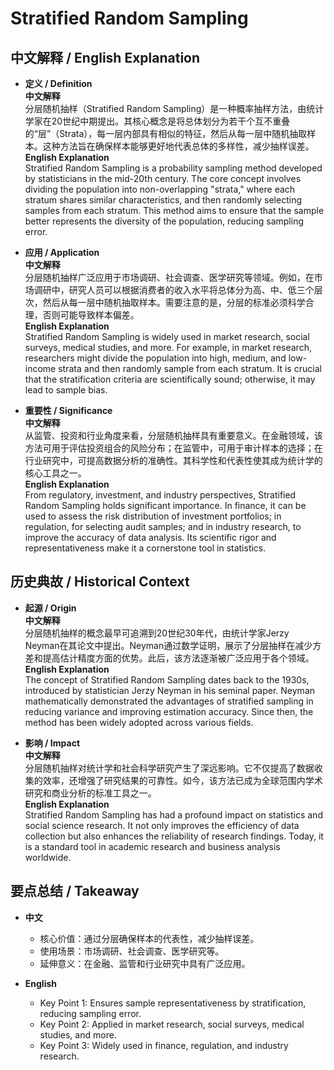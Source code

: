 # Stratified Random Sampling

## 中文解释 / English Explanation

* **定义 / Definition**  
  **中文解释**  
  分层随机抽样（Stratified Random Sampling）是一种概率抽样方法，由统计学家在20世纪中期提出。其核心概念是将总体划分为若干个互不重叠的“层”（Strata），每一层内部具有相似的特征，然后从每一层中随机抽取样本。这种方法旨在确保样本能够更好地代表总体的多样性，减少抽样误差。  
  **English Explanation**  
  Stratified Random Sampling is a probability sampling method developed by statisticians in the mid-20th century. The core concept involves dividing the population into non-overlapping "strata," where each stratum shares similar characteristics, and then randomly selecting samples from each stratum. This method aims to ensure that the sample better represents the diversity of the population, reducing sampling error.

* **应用 / Application**  
  **中文解释**  
  分层随机抽样广泛应用于市场调研、社会调查、医学研究等领域。例如，在市场调研中，研究人员可以根据消费者的收入水平将总体分为高、中、低三个层次，然后从每一层中随机抽取样本。需要注意的是，分层的标准必须科学合理，否则可能导致样本偏差。  
  **English Explanation**  
  Stratified Random Sampling is widely used in market research, social surveys, medical studies, and more. For example, in market research, researchers might divide the population into high, medium, and low-income strata and then randomly sample from each stratum. It is crucial that the stratification criteria are scientifically sound; otherwise, it may lead to sample bias.

* **重要性 / Significance**  
  **中文解释**  
  从监管、投资和行业角度来看，分层随机抽样具有重要意义。在金融领域，该方法可用于评估投资组合的风险分布；在监管中，可用于审计样本的选择；在行业研究中，可提高数据分析的准确性。其科学性和代表性使其成为统计学的核心工具之一。  
  **English Explanation**  
  From regulatory, investment, and industry perspectives, Stratified Random Sampling holds significant importance. In finance, it can be used to assess the risk distribution of investment portfolios; in regulation, for selecting audit samples; and in industry research, to improve the accuracy of data analysis. Its scientific rigor and representativeness make it a cornerstone tool in statistics.

## 历史典故 / Historical Context

* **起源 / Origin**  
  **中文解释**  
  分层随机抽样的概念最早可追溯到20世纪30年代，由统计学家Jerzy Neyman在其论文中提出。Neyman通过数学证明，展示了分层抽样在减少方差和提高估计精度方面的优势。此后，该方法逐渐被广泛应用于各个领域。  
  **English Explanation**  
  The concept of Stratified Random Sampling dates back to the 1930s, introduced by statistician Jerzy Neyman in his seminal paper. Neyman mathematically demonstrated the advantages of stratified sampling in reducing variance and improving estimation accuracy. Since then, the method has been widely adopted across various fields.

* **影响 / Impact**  
  **中文解释**  
  分层随机抽样对统计学和社会科学研究产生了深远影响。它不仅提高了数据收集的效率，还增强了研究结果的可靠性。如今，该方法已成为全球范围内学术研究和商业分析的标准工具之一。  
  **English Explanation**  
  Stratified Random Sampling has had a profound impact on statistics and social science research. It not only improves the efficiency of data collection but also enhances the reliability of research findings. Today, it is a standard tool in academic research and business analysis worldwide.

## 要点总结 / Takeaway

* **中文**  
  - 核心价值：通过分层确保样本的代表性，减少抽样误差。  
  - 使用场景：市场调研、社会调查、医学研究等。  
  - 延伸意义：在金融、监管和行业研究中具有广泛应用。  

* **English**  
  - Key Point 1: Ensures sample representativeness by stratification, reducing sampling error.  
  - Key Point 2: Applied in market research, social surveys, medical studies, and more.  
  - Key Point 3: Widely used in finance, regulation, and industry research.